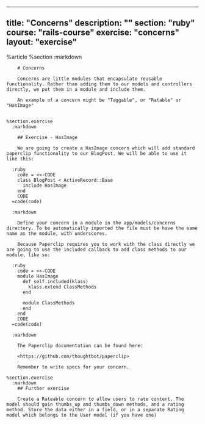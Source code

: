 ---
  title: "Concerns"
  description: ""
  section: "ruby"
  course: "rails-course"
  exercise: "concerns"
  layout: "exercise"
  ---
  
  %article
    %section
      :markdown
  
        # Concerns
  
        Concerns are little modules that encapsulate reusable functionality. Rather than adding them to our models and controllers directly, we put them in a module and include them.
  
        An example of a concern might be "Taggable", or "Ratable" or "HasImage"
  
  
    %section.exercise
      :markdown
  
        ## Exercise - HasImage
  
        We are going to create a HasImage concern which will add standard paperclip functionality to our BlogPost. We will be able to use it like this:
  
      :ruby
        code = <<-CODE
        class BlogPost < ActiveRecord::Base
          include HasImage
        end
        CODE
      =code(code)
  
      :markdown
  
        Define your concern in a module in the app/models/concerns directory. To be automatically imported the file must be have the same name as the module, with underscores.
  
        Because Paperclip requires you to work with the class directly we are going to use the included callback to add class methods to our module, like so:
  
      :ruby
        code = <<-CODE
        module HasImage
          def self.included(klass)
            klass.extend ClassMethods
          end
  
          module ClassMethods
          end
        end
        CODE
      =code(code)
  
      :markdown
  
        The Paperclip documentation can be found here:
  
        <https://github.com/thoughtbot/paperclip>
  
        Remember to write specs for your concern.
  
    %section.exercise
      :markdown
        ## Further exercise
  
        Create a Rateable concern to allow users to rate content. The model should gain thumbs_up and thumbs_down methods, and a rating method. Store the data either in a field, or in a separate Rating model which belongs to the User model (if you have one)
  